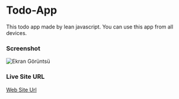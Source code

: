 # Todo-App
This todo app made by lean javascript.
You can use this app from all devices.
### Screenshot
![Ekran Görüntsü](https://github.com/hakcinar/Todo-App/assets/44376537/929825e1-c5ec-4800-af1c-6a7f3d4b1096)
### Live Site URL
[Web Site Url](https://todo-hbc21nmm7-hakcinars-projects.vercel.app/)

